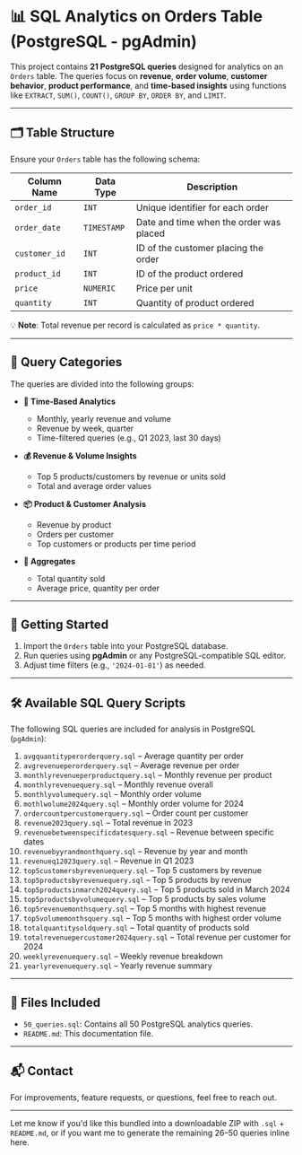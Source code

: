 # 📊 SQL Analytics on Orders Table (PostgreSQL - pgAdmin)

This project contains **21 PostgreSQL queries** designed for analytics on an `Orders` table. The queries focus on **revenue**, **order volume**, **customer behavior**, **product performance**, and **time-based insights** using functions like `EXTRACT`, `SUM()`, `COUNT()`, `GROUP BY`, `ORDER BY`, and `LIMIT`.

---

## 🗂️ Table Structure

Ensure your `Orders` table has the following schema:

| Column Name   | Data Type     | Description                         |
|---------------|---------------|-------------------------------------|
| `order_id`    | `INT`         | Unique identifier for each order    |
| `order_date`  | `TIMESTAMP`   | Date and time when the order was placed |
| `customer_id` | `INT`         | ID of the customer placing the order |
| `product_id`  | `INT`         | ID of the product ordered           |
| `price`       | `NUMERIC`     | Price per unit                      |
| `quantity`    | `INT`         | Quantity of product ordered         |

💡 **Note**: Total revenue per record is calculated as `price * quantity`.

---

## 🧾 Query Categories

The queries are divided into the following groups:

- **📅 Time-Based Analytics**
  - Monthly, yearly revenue and volume
  - Revenue by week, quarter
  - Time-filtered queries (e.g., Q1 2023, last 30 days)

- **💰 Revenue & Volume Insights**
  - Top 5 products/customers by revenue or units sold
  - Total and average order values

- **📦 Product & Customer Analysis**
  - Revenue by product
  - Orders per customer
  - Top customers or products per time period

- **🧮 Aggregates**
  - Total quantity sold
  - Average price, quantity per order

---

## 🚀 Getting Started

1. Import the `Orders` table into your PostgreSQL database.
2. Run queries using **pgAdmin** or any PostgreSQL-compatible SQL editor.
3. Adjust time filters (e.g., `'2024-01-01'`) as needed.

---

## 🛠 Available SQL Query Scripts

The following SQL queries are included for analysis in PostgreSQL (`pgAdmin`):

1. `avgquantityperorderquery.sql` – Average quantity per order  
2. `avgrevenueperorderquery.sql` – Average revenue per order  
3. `monthlyrevenueperproductquery.sql` – Monthly revenue per product  
4. `monthlyrevenuequery.sql` – Monthly revenue overall  
5. `monthlyvolumequery.sql` – Monthly order volume  
6. `mothlwolume2024query.sql` – Monthly order volume for 2024  
7. `ordercountpercustomerquery.sql` – Order count per customer  
8. `revenue2023query.sql` – Total revenue in 2023  
9. `revenuebetweenspecificdatesquery.sql` – Revenue between specific dates  
10. `revenuebyyrandmonthquery.sql` – Revenue by year and month  
11. `revenueq12023query.sql` – Revenue in Q1 2023  
12. `top5customersbyrevenuequery.sql` – Top 5 customers by revenue  
13. `top5productsbyrevenuequery.sql` – Top 5 products by revenue  
14. `top5productsinmarch2024query.sql` – Top 5 products sold in March 2024  
15. `top5productsbyvolumequery.sql` – Top 5 products by sales volume  
16. `top5revenuemonthsquery.sql` – Top 5 months with highest revenue  
17. `top5volumemonthsquery.sql` – Top 5 months with highest order volume  
18. `totalquantitysoldquery.sql` – Total quantity of products sold  
19. `totalrevenuepercustomer2024query.sql` – Total revenue per customer for 2024  
20. `weeklyrevenuequery.sql` – Weekly revenue breakdown  
21. `yearlyrevenuequery.sql` – Yearly revenue summary  

---

## 📎 Files Included

- `50_queries.sql`: Contains all 50 PostgreSQL analytics queries.
- `README.md`: This documentation file.

---

## 📬 Contact

For improvements, feature requests, or questions, feel free to reach out.

---

Let me know if you'd like this bundled into a downloadable ZIP with `.sql` + `README.md`, or if you want me to generate the remaining 26–50 queries inline here.
